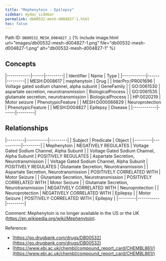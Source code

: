 ```yaml
---
title: "Mephenytoin - Epilepsy"
sidebar: mydoc_sidebar
permalink: db00532-mesh-d004827-1.html
toc: false 
---
```



Path ID: `DB00532_MESH_D004827_1`
{% include image.html url="images/db00532-mesh-d004827-1.png" file="db00532-mesh-d004827-1.png" alt="db00532-mesh-d004827-1" %}

## Concepts

|------------|------|---------|
| Identifier | Name | Type    |
|------------|------|---------|
| MESH:D008617 | mephenytoin | Drug |
| InterPro:IPR001696 | Voltage gated sodium channel, alpha subunit | GeneFamily |
| GO:0061530 | aspartate secretion, neurotransmission | BiologicalProcess |
| GO:0061535 | glutamate secretion, neurotransmission | BiologicalProcess |
| HP:0020219 | Motor seizure | PhenotypicFeature |
| MESH:D000066829 | Neuroprotection | PhenotypicFeature |
| MESH:D004827 | Epilepsy | Disease |
|------------|------|---------|

## Relationships

|---------|-----------|---------|
| Subject | Predicate | Object  |
|---------|-----------|---------|
| Mephenytoin | NEGATIVELY REGULATES | Voltage Gated Sodium Channel, Alpha Subunit |
| Voltage Gated Sodium Channel, Alpha Subunit | POSITIVELY REGULATES | Aspartate Secretion, Neurotransmission |
| Voltage Gated Sodium Channel, Alpha Subunit | POSITIVELY REGULATES | Glutamate Secretion, Neurotransmission |
| Aspartate Secretion, Neurotransmission | POSITIVELY CORRELATED WITH | Motor Seizure |
| Glutamate Secretion, Neurotransmission | POSITIVELY CORRELATED WITH | Motor Seizure |
| Glutamate Secretion, Neurotransmission | NEGATIVELY CORRELATED WITH | Neuroprotection |
| Neuroprotection | NEGATIVELY CORRELATED WITH | Epilepsy |
| Motor Seizure | POSITIVELY CORRELATED WITH | Epilepsy |
|---------|-----------|---------|

Comment: Mephenytoin is no longer available in the US or the UK (https://en.wikipedia.org/wiki/Mephenytoin).

Reference: 
  - [https://go.drugbank.com/drugs/DB00532](https://go.drugbank.com/drugs/DB00532)
  - [https://www.ebi.ac.uk/chembl/compound_report_card/CHEMBL861/](https://www.ebi.ac.uk/chembl/compound_report_card/CHEMBL861/)
